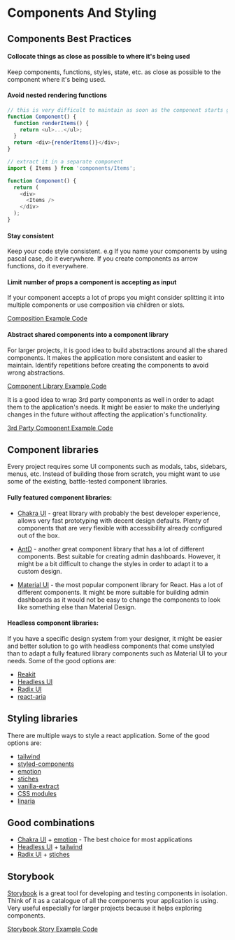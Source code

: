 # Components And Styling

## Components Best Practices

#### Collocate things as close as possible to where it's being used

Keep components, functions, styles, state, etc. as close as possible to the component where it's being used.

#### Avoid nested rendering functions

```javascript
// this is very difficult to maintain as soon as the component starts growing
function Component() {
  function renderItems() {
    return <ul>...</ul>;
  }
  return <div>{renderItems()}</div>;
}

// extract it in a separate component
import { Items } from 'components/Items';

function Component() {
  return (
    <div>
      <Items />
    </div>
  );
}
```

#### Stay consistent

Keep your code style consistent. e.g If you name your components by using pascal case, do it everywhere. If you create components as arrow functions, do it everywhere.

#### Limit number of props a component is accepting as input

If your component accepts a lot of props you might consider splitting it into multiple components or use composition via children or slots.

[Composition Example Code](../src/components/Elements/ConfirmationDialog/ConfirmationDialog.tsx)

#### Abstract shared components into a component library

For larger projects, it is good idea to build abstractions around all the shared components. It makes the application more consistent and easier to maintain. Identify repetitions before creating the components to avoid wrong abstractions.

[Component Library Example Code](../src/components/Elements/Button/Button.tsx)

It is a good idea to wrap 3rd party components as well in order to adapt them to the application's needs. It might be easier to make the underlying changes in the future without affecting the application's functionality.

[3rd Party Component Example Code](../src/components/Elements/Link/Link.tsx)

## Component libraries

Every project requires some UI components such as modals, tabs, sidebars, menus, etc. Instead of building those from scratch, you might want to use some of the existing, battle-tested component libraries.

#### Fully featured component libraries:

- [Chakra UI](https://chakra-ui.com/) - great library with probably the best developer experience, allows very fast prototyping with decent design defaults. Plenty of components that are very flexible with accessibility already configured out of the box.

- [AntD](https://ant.design/) - another great component library that has a lot of different components. Best suitable for creating admin dashboards. However, it might be a bit difficult to change the styles in order to adapt it to a custom design.

- [Material UI](https://material-ui.com/) - the most popular component library for React. Has a lot of different components. It might be more suitable for building admin dashboards as it would not be easy to change the components to look like something else than Material Design.

#### Headless component libraries:

If you have a specific design system from your designer, it might be easier and better solution to go with headless components that come unstyled than to adapt a fully featured library components such as Material UI to your needs. Some of the good options are:

- [Reakit](https://reakit.io/)
- [Headless UI](https://headlessui.dev/)
- [Radix UI](https://www.radix-ui.com/)
- [react-aria](https://react-spectrum.adobe.com/react-aria/)

## Styling libraries

There are multiple ways to style a react application. Some of the good options are:

- [tailwind](https://tailwindcss.com/)
- [styled-components](https://styled-components.com/)
- [emotion](https://emotion.sh/docs/introduction)
- [stiches](https://stitches.dev/)
- [vanilla-extract](https://github.com/seek-oss/vanilla-extract)
- [CSS modules](https://github.com/css-modules/css-modules)
- [linaria](https://github.com/callstack/linaria)

## Good combinations

- [Chakra UI](https://chakra-ui.com/) + [emotion](https://emotion.sh/docs/introduction) - The best choice for most applications
- [Headless UI](https://headlessui.dev/) + [tailwind](https://tailwindcss.com/)
- [Radix UI](https://www.radix-ui.com/) + [stiches](https://stitches.dev/)

## Storybook

[Storybook](https://storybook.js.org/) is a great tool for developing and testing components in isolation. Think of it as a catalogue of all the components your application is using. Very useful especially for larger projects because it helps exploring components.

[Storybook Story Example Code](../src/components/Elements/Button/Button.stories.tsx)

